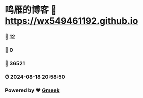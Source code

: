 # 鸣雁的博客 :link: https://wx549461192.github.io 
### :page_facing_up: [12](https://wx549461192.github.io/tag.html) 
### :speech_balloon: 0 
### :hibiscus: 36521 
### :alarm_clock: 2024-08-18 20:58:50 
### Powered by :heart: [Gmeek](https://github.com/Meekdai/Gmeek)
